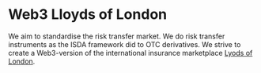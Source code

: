 # Web3 Lloyds of London

We aim to standardise the risk transfer market. We do risk transfer instruments as the ISDA framework did to OTC derivatives. We strive to create a Web3-version of the international insurance marketplace [Lyods of London](https://www.lloyds.com/).
